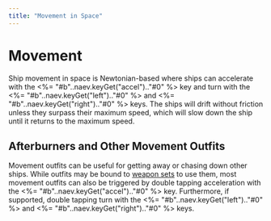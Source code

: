 ```yaml
---
title: "Movement in Space"
---
```

# Movement

Ship movement in space is Newtonian-based where ships can accelerate with the <%= "#b"..naev.keyGet("accel").."#0" %> key and turn with the <%= "#b"..naev.keyGet("left").."#0" %> and <%= "#b"..naev.keyGet("right").."#0" %> keys.
The ships will drift without friction unless they surpass their maximum speed, which will slow down the ship until it returns to the maximum speed.

## Afterburners and Other Movement Outfits

Movement outfits can be useful for getting away or chasing down other ships.
While outfits may be bound to [weapon sets](mechanics/weaponsets) to use them, most movement outfits can also be triggered by double tapping acceleration with the <%= "#b"..naev.keyGet("accel").."#0" %> key.
Furthermore, if supported, double tapping turn with the <%= "#b"..naev.keyGet("left").."#0" %> and <%= "#b"..naev.keyGet("right").."#0" %> keys.
